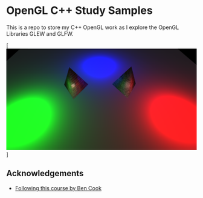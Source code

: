 
# OpenGL C++ Study Samples

This is a repo to store my C++ OpenGL work as I explore the OpenGL Libraries GLEW and GLFW.

[<img src="PointLights.png">]

## Acknowledgements

 - [Following this course by Ben Cook](https://www.udemy.com/course/graphics-with-modern-opengl/learn/lecture/10031170#overview)
